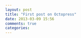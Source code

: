 ```yaml
---
layout: post
title: "First post on Octopress"
date: 2013-03-09 15:56
comments: true
categories: 
---
```


